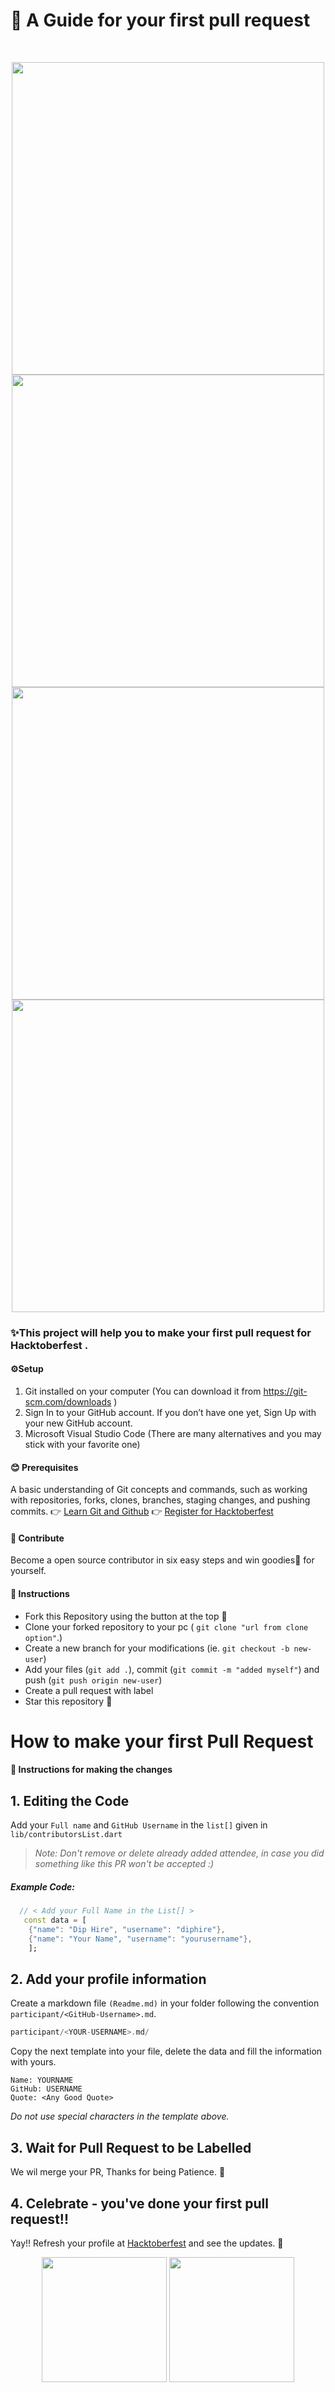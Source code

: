 
# 📖 A Guide for your first pull request

<br>
<p align="center">
<img src="https://raw.githubusercontent.com/DipHire/Hacktoberfest2022/master/screenshots/1.gif?token=GHSAT0AAAAAABVZ5UFXPNHNARHM3NKGR7HEYZYMVJQ" height=500>
<img src="https://github.com/DipHire/Hacktoberfest2022/blob/23208b8ea586a70a40084499bb6670dd469ead2e/screenshots/2.jpg" height=500>
<img src="https://github.com/DipHire/Hacktoberfest2022/blob/23208b8ea586a70a40084499bb6670dd469ead2e/screenshots/3.jpg" height=500>
<img src="https://github.com/DipHire/Hacktoberfest2022/blob/23208b8ea586a70a40084499bb6670dd469ead2e/screenshots/4.jpg" height=500>

</p>

### ✨This project will help you to make your first pull request for Hacktoberfest .

#### ⚙️Setup
1. Git installed on your computer (You can download it from https://git-scm.com/downloads )
2. Sign In to your GitHub account. If you don’t have one yet, Sign Up with your new GitHub account.
3. Microsoft Visual Studio Code (There are many alternatives and you may stick with your favorite one)

#### 😊 Prerequisites
A basic understanding of Git concepts and commands, such as working with repositories, forks, clones, branches, staging changes, and pushing commits.
👉 [Learn Git and Github](https://www.youtube.com/watch?v=RGOj5yH7evk)
👉 [Register for Hacktoberfest](https://hacktoberfest.digitalocean.com)

#### 🤝 Contribute
Become a open source contributor in six easy steps and win goodies👕 for yourself.

#### 📝 Instructions
- Fork this Repository using the button at the top 🍴
- Clone your forked repository to your pc ( `git clone "url from clone option"`.)
- Create a new branch for your modifications (ie. `git checkout -b new-user`)
- Add your files (`git add .`), commit (`git commit -m "added myself"`) and push (`git push origin new-user`)
- Create a pull request with label
- Star this repository 🌟

# How to make your first Pull Request

#### 📜 Instructions for making the changes
## 1. Editing the Code

Add your `Full name` and `GitHub Username` in the `list[]` given in `lib/contributorsList.dart`

>*Note: Don't remove or delete already added attendee, in case you did something like this PR won't be accepted :)*

##### Example Code:

```dart
  // < Add your Full Name in the List[] >
   const data = [
    {"name": "Dip Hire", "username": "diphire"},
    {"name": "Your Name", "username": "yourusername"},
    ];
```

## 2. Add your profile information

Create a markdown file `(Readme.md)` in your folder following the convention `participant/<GitHub-Username>.md`.

```dart
participant/<YOUR-USERNAME>.md/
```

Copy the next template into your file, delete the data and fill the information with yours.

```
Name: YOURNAME
GitHub: USERNAME
Quote: <Any Good Quote>
```

_Do not use special characters in the template above._

## 3. Wait for Pull Request to be Labelled
We wil merge your PR, Thanks for being Patience. 🙏

## 4. Celebrate - you've done your first pull request!!
Yay!! Refresh your profile at [Hacktoberfest](https://hacktoberfest.digitalocean.com/) and see the updates. 🎉


<p align="center">
  <img src="https://media.giphy.com/media/IwAZ6dvvvaTtdI8SD5/giphy.gif" height=200/>
  <img src="https://media.giphy.com/media/sVnKj2wDhUTsFKFWhx/giphy.gif" height=200/>


